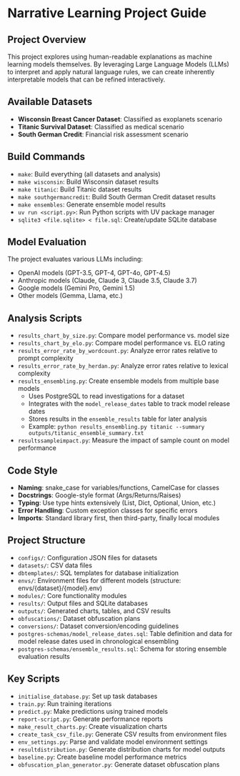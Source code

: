 # Narrative Learning Project Guide

## Project Overview
This project explores using human-readable explanations as machine learning models themselves. By leveraging Large Language Models (LLMs) to interpret and apply natural language rules, we can create inherently interpretable models that can be refined interactively.

## Available Datasets
- **Wisconsin Breast Cancer Dataset**: Classified as exoplanets scenario
- **Titanic Survival Dataset**: Classified as medical scenario
- **South German Credit**: Financial risk assessment scenario

## Build Commands
- `make`: Build everything (all datasets and analysis)
- `make wisconsin`: Build Wisconsin dataset results
- `make titanic`: Build Titanic dataset results
- `make southgermancredit`: Build South German Credit dataset results
- `make ensembles`: Generate ensemble model results
- `uv run <script.py>`: Run Python scripts with UV package manager
- `sqlite3 <file.sqlite> < file.sql`: Create/update SQLite database

## Model Evaluation
The project evaluates various LLMs including:
- OpenAI models (GPT-3.5, GPT-4, GPT-4o, GPT-4.5)
- Anthropic models (Claude, Claude 3, Claude 3.5, Claude 3.7)
- Google models (Gemini Pro, Gemini 1.5)
- Other models (Gemma, Llama, etc.)

## Analysis Scripts
- `results_chart_by_size.py`: Compare model performance vs. model size
- `results_chart_by_elo.py`: Compare model performance vs. ELO rating
- `results_error_rate_by_wordcount.py`: Analyze error rates relative to prompt complexity
- `results_error_rate_by_herdan.py`: Analyze error rates relative to lexical complexity
- `results_ensembling.py`: Create ensemble models from multiple base models
  - Uses PostgreSQL to read investigations for a dataset
  - Integrates with the `model_release_dates` table to track model release dates
  - Stores results in the `ensemble_results` table for later analysis
  - Example: `python results_ensembling.py titanic --summary outputs/titanic_ensemble_summary.txt`
- `resultssampleimpact.py`: Measure the impact of sample count on model performance

## Code Style
- **Naming**: snake_case for variables/functions, CamelCase for classes
- **Docstrings**: Google-style format (Args/Returns/Raises)
- **Typing**: Use type hints extensively (List, Dict, Optional, Union, etc.)
- **Error Handling**: Custom exception classes for specific errors
- **Imports**: Standard library first, then third-party, finally local modules

## Project Structure
- `configs/`: Configuration JSON files for datasets
- `datasets/`: CSV data files
- `dbtemplates/`: SQL templates for database initialization
- `envs/`: Environment files for different models (structure: envs/{dataset}/{model}.env)
- `modules/`: Core functionality modules
- `results/`: Output files and SQLite databases
- `outputs/`: Generated charts, tables, and CSV results
- `obfuscations/`: Dataset obfuscation plans
- `conversions/`: Dataset conversion/encoding guidelines
- `postgres-schemas/model_release_dates.sql`: Table definition and data for model release dates used in chronological ensembling
- `postgres-schemas/ensemble_results.sql`: Schema for storing ensemble evaluation results

## Key Scripts
- `initialise_database.py`: Set up task databases
- `train.py`: Run training iterations
- `predict.py`: Make predictions using trained models
- `report-script.py`: Generate performance reports
- `make_result_charts.py`: Create visualization charts
- `create_task_csv_file.py`: Generate CSV results from environment files
- `env_settings.py`: Parse and validate model environment settings
- `resultdistribution.py`: Generate distribution charts for model outputs
- `baseline.py`: Create baseline model performance metrics
- `obfuscation_plan_generator.py`: Generate dataset obfuscation plans